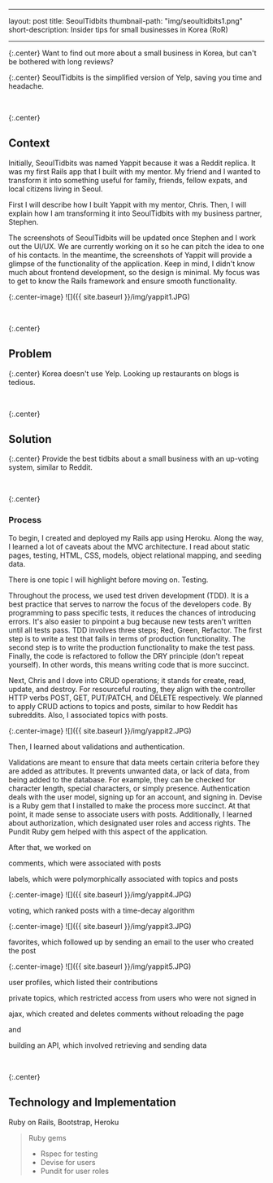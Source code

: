 
---
layout: post
title: SeoulTidbits
thumbnail-path: "img/seoultidbits1.png"
short-description: Insider tips for small businesses in Korea (RoR)

---

{:.center} 
Want to find out more about a small business in Korea, but can't be bothered with long reviews? 

{:.center} 
SeoulTidbits is the simplified version of Yelp, saving you time and headache. 

<br>

{:.center} 
## Context

Initially, SeoulTidbits was named Yappit because it was a Reddit replica. It was my first Rails app that I built with my mentor. My friend and I wanted to transform it into something useful for family, friends, fellow expats, and local citizens living in Seoul. 

First I will describe how I built Yappit with my mentor, Chris. Then, I will explain how I am transforming it into SeoulTidbits with my business partner, Stephen.

The screenshots of SeoulTidbits will be updated once Stephen and I work out the UI/UX. We are currently working on it so he can pitch the idea to one of his contacts. In the meantime, the screenshots of Yappit will provide a glimpse of the functionality of the application. Keep in mind, I didn't know much about frontend development, so the design is minimal. My focus was to get to know the Rails framework and ensure smooth functionality. 

{:.center-image}
![]({{ site.baseurl }}/img/yappit1.JPG)

<br>

{:.center} 
## Problem

{:.center} 
Korea doesn't use Yelp. Looking up restaurants on blogs is tedious.

<br>

{:.center} 
## Solution

{:.center} 
Provide the best tidbits about a small business with an up-voting system, similar to Reddit. 

<br>

{:.center}
### Process

To begin, I created and deployed my Rails app using Heroku. Along the way, I learned a lot of caveats about the MVC architecture. I read about static pages, testing, HTML, CSS, models, object relational mapping, and seeding data. 

There is one topic I will highlight before moving on. Testing.

Throughout the process, we used test driven development (TDD). It is a best practice that serves to narrow the focus of the developers code. By programming to pass specific tests, it reduces the chances of introducing errors. It's also easier to pinpoint a bug because new tests aren't written until all tests pass. TDD involves three steps; Red, Green, Refactor. The first step is to write a test that fails in terms of production functionality. The second step is to write the production functionality to make the test pass. Finally, the code is refactored to follow the DRY principle (don't repeat yourself). In other words, this means writing code that is more succinct. 

Next, Chris and I dove into CRUD operations; it stands for create, read, update, and destroy. For resourceful routing, they align with the controller HTTP verbs POST, GET, PUT/PATCH, and DELETE respectively. We planned to apply CRUD actions to topics and posts, similar to how Reddit has subreddits. Also, I associated topics with posts. 

{:.center-image}
![]({{ site.baseurl }}/img/yappit2.JPG)

Then, I learned about validations and authentication. 

Validations are meant to ensure that data meets certain criteria before they are added as attributes. It prevents unwanted data, or lack of data, from being added to the database. For example, they can be checked for character length, special characters, or simply presence. Authentication deals with the user model, signing up for an account, and signing in. Devise is a Ruby gem that I installed to make the process more succinct. At that point, it made sense to associate users with posts. Additionally, I learned about authorization, which designated user roles and access rights. The Pundit Ruby gem helped with this aspect of the application. 

After that, we worked on 

comments, which were associated with posts 

labels, which were polymorphically associated with topics and posts

{:.center-image}
![]({{ site.baseurl }}/img/yappit4.JPG)

voting, which ranked posts with a time-decay algorithm

{:.center-image}
![]({{ site.baseurl }}/img/yappit3.JPG)

favorites, which followed up by sending an email to the user who created the post

{:.center-image}
![]({{ site.baseurl }}/img/yappit5.JPG)

user profiles, which listed their contributions

private topics, which restricted access from users who were not signed in

ajax, which created and deletes comments without reloading the page

and 

building an API, which involved retrieving and sending data


<br>

{:.center} 
## Technology and Implementation

Ruby on Rails, Bootstrap, Heroku
<br>

> Ruby gems
>
> - Rspec for testing
> - Devise for users
> - Pundit for user roles